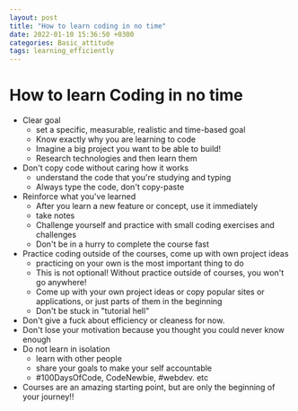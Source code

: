 ```yaml
---
layout: post
title: "How to learn coding in no time"
date: 2022-01-10 15:36:50 +0300
categories: Basic_attitude
tags: learning_efficiently
---
```






# How to learn Coding in no time



- Clear goal
  - set a specific, measurable, realistic and time-based goal
  - Know exactly why you are learning to code
  - Imagine a big project you want to be able to build!
  - Research technologies and then learn them
- Don't copy code without caring how it works
  - understand the code that you're studying and typing
  - Always type the code, don't copy-paste
- Reinforce what you've learned
  - After you learn a new feature or concept, use it immediately
  - take notes
  - Challenge yourself and practice with small coding exercises and challenges
  - Don't be in a hurry to complete the course fast
- Practice coding outside of the courses, come up with own project ideas
  - practicing on your own is the most important thing to do
  - This is not optional! Without practice outside of courses, you won't go anywhere!
  - Come up with your own project ideas or copy popular sites or applications, or just parts of them in the beginning
  - Don't be stuck in "tutorial hell"
- Don't give a fuck about efficiency or cleaness for now.
- Don't lose your motivation because you thought you could never know enough
- Do not learn in isolation
  - learn with other people
  - share your goals to make your self accountable
  - #100DaysOfCode, CodeNewbie, #webdev. etc
- Courses are an amazing starting point, but are only the beginning of your journey!!










